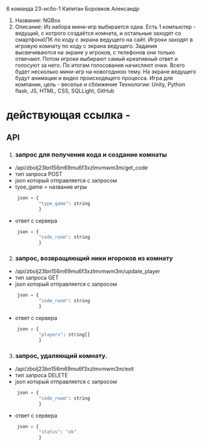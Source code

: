 6 команда 23-исбо-1
Капитан Боровков Александр
1) Название: NGBox
2) Описание: Из набора мини-игр выбирается одна. Есть 1 компьютер - ведущий, с котрого создаётся комната, и остальные заходят со смартфона\ПК по коду с экрана ведущего на сайт. Игроки заходят в игровую комнату по коду с экрана ведущего. Задания высвечиваются на экране у игроков, с телефонов они только отвечают. Потом игроки выбирают самый креативный ответ и голосуют за него. По итогам голосования начисляют очки. Всего будет несколько мини-игр на новогоднюю тему. На экране ведущего будут анимации и видео происходящего процесса. Игра для компании, цель - веселье и сближение
Технологии: Unity, Python flask, JS, HTML, CSS, SQLLight, GitHub


# действующая ссылка -
## API
1) ### запрос для получения кода и создание комнаты 
- /api/zbolj23bn156m69mu6f3xzlmvmwm3m/get_code 
- тип запроса POST
- json который отправляется с запросом
- tyoe_game = название игры
```python
    json = {
            "type_game": string
            }
   ```
- ответ с сервера
```python
    json = {
            "code_room": string
            }
```
2) ### запрос, возвращяющий ники игороков из комнату
- /api/zbolj23bn156m69mu6f3xzlmvmwm3m/update_player
- тип запроса GET
- json который отправляется с запросом
```python
    json = {
            "code_room": string
            }
```
- ответ с сервера
```python
    json = {
            "players": string[]
            }
```
3) ### запрос, удаляющий комнату.
- /api/zbolj23bn156m69mu6f3xzlmvmwm3m/exit
- тип запроса DELETE
- json который отправляется с запросом
```python
    json = {
            "code_room": string
            }
```
- ответ с сервера
```python
    json = {
            "status": "ok"
            }
```

